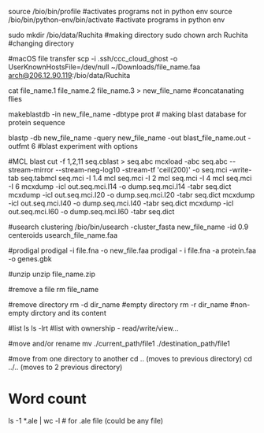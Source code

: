 source /bio/bin/profile #activates programs not in python env
source /bio/bin/python-env/bin/activate #activate programs in python env

sudo mkdir /bio/data/Ruchita #making directory
sudo chown arch Ruchita #changing directory

#macOS file transfer
scp -i .ssh/ccc_cloud_ghost -o UserKnownHostsFile=/dev/null ~/Downloads/file_name.faa arch@206.12.90.119:/bio/data/Ruchita 

cat file_name.1 file_name.2 file_name.3 > new_file_name #concatanating flies

makeblastdb -in new_file_name -dbtype prot # making blast database for protein sequence

blastp -db new_file_name -query new_file_name -out blast_file_name.out -outfmt 6 #blast experiment with options

#MCL blast
cut -f 1,2,11 seq.cblast > seq.abc
mcxload -abc seq.abc --stream-mirror --stream-neg-log10 -stream-tf 'ceil(200)' -o seq.mci -write-tab seq.tabmcl seq.mci -I 1.4
mcl seq.mci -I 2
mcl seq.mci -I 4
mcl seq.mci -I 6
mcxdump -icl out.seq.mci.I14 -o dump.seq.mci.I14 -tabr seq.dict
mcxdump -icl out.seq.mci.I20 -o dump.seq.mci.I20 -tabr seq.dict
mcxdump -icl out.seq.mci.I40 -o dump.seq.mci.I40 -tabr seq.dict
mcxdump -icl out.seq.mci.I60 -o dump.seq.mci.I60 -tabr seq.dict

#usearch clustering
/bio/bin/usearch -cluster_fasta new_file_name -id 0.9 centeroids usearch_file_name.faa

#prodigal
prodigal -i file.fna -o new_file.faa
prodigal - i file.fna -a protein.faa -o genes.gbk

#unzip
unzip file_name.zip

#remove a file
rm file_name

#remove directory
rm -d dir_name #empty directory
rm -r dir_name #non-empty dirctory and its content

#list
ls
ls -lrt #list with ownership - read/write/view...

#move and/or rename
mv ./current_path/file1 ./destination_path/file1

#move from one directory to another
cd .. (moves to previous directory)
cd ../.. (moves to 2 previous directory)

# Word count
ls -1 *.ale | wc -l # for .ale file (could be any file)
